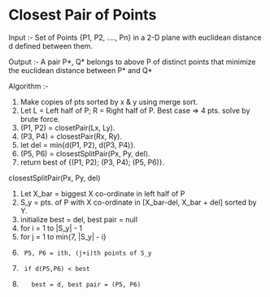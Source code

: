# Closest Pair of Points

Input :- Set of Points {P1, P2, ...., Pn} in a 2-D plane with euclidean distance d defined between them.

Output :- A pair P*, Q* belongs to above P of distinct points that minimize the euclidean distance between P* and Q*

Algorithm :-

1.  Make copies of pts sorted by x & y using merge sort.
2.  Let L = Left half of P; R = Right half of P. Best case => 4 pts. solve by brute force.
3.  (P1, P2) = closetPair(Lx, Ly).
4.  (P3, P4) = closestPair(Rx, Ry).
5.  let del = min{d(P1, P2), d(P3, P4)}.
6.  (P5, P6) = closestSplitPair(Px, Py, del).
7.  return best of {(P1, P2); (P3, P4); (P5, P6)}.

closestSplitPair(Px, Py, del)

1.  Let X_bar = biggest X co-ordinate in left half of P
2.  S_y = pts. of P with X co-ordinate in [X_bar-del, X_bar + del] sorted by Y.
3.  initialize best = del, best pair = null
4.  for i = 1 to |S_y| - 1
5.    for j = 1 to min{7, |S_y| - i}
6.      P5, P6 = ith, (j+i)th points of S_y
7.      if d(P5,P6) < best
8.        best = d, best pair = (P5, P6)